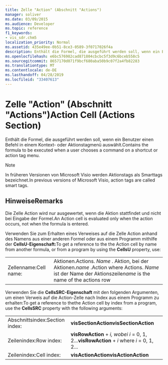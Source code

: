 ```yaml
---
title: Zelle "Action" (Abschnitt "Actions")
manager: soliver
ms.date: 03/09/2015
ms.audience: Developer
ms.topic: reference
f1_keywords:
- vis_sdr.chm5
localization_priority: Normal
ms.assetid: 435e49ee-0b51-8ce3-0589-3f0717026f4a
description: Enthält die Formel, die ausgeführt werden soll, wenn ein Benutzer einen Befehl in einem Kontext- oder Aktionstagmenü auswählt.
ms.openlocfilehash: e6bc576982cad871804cbcbc5f3d9c6bceb558c5
ms.sourcegitcommit: 8657170d071f9bcf680aba50b9c07f2a4fb82283
ms.translationtype: MT
ms.contentlocale: de-DE
ms.lasthandoff: 04/28/2019
ms.locfileid: "33407613"
---
```

# <a name="action-cell-actions-section"></a><span data-ttu-id="519ff-103">Zelle "Action" (Abschnitt "Actions")</span><span class="sxs-lookup"><span data-stu-id="519ff-103">Action Cell (Actions Section)</span></span>

<span data-ttu-id="519ff-104">Enthält die Formel, die ausgeführt werden soll, wenn ein Benutzer einen Befehl in einem Kontext- oder Aktionstagmenü auswählt.</span><span class="sxs-lookup"><span data-stu-id="519ff-104">Contains the formula to be executed when a user chooses a command on a shortcut or action tag menu.</span></span>
  
> [!NOTE]
> <span data-ttu-id="519ff-105">In früheren Versionen von Microsoft Visio werden Aktionstags als Smarttags bezeichnet.</span><span class="sxs-lookup"><span data-stu-id="519ff-105">In previous versions of Microsoft Visio, action tags are called smart tags.</span></span> 
  
## <a name="remarks"></a><span data-ttu-id="519ff-106">Hinweise</span><span class="sxs-lookup"><span data-stu-id="519ff-106">Remarks</span></span>

<span data-ttu-id="519ff-107">Die Zelle Action wird nur ausgewertet, wenn die Aktion stattfindet und nicht bei Eingabe der Formel.</span><span class="sxs-lookup"><span data-stu-id="519ff-107">An Action cell is evaluated only when the action occurs, not when the formula is entered.</span></span>
  
<span data-ttu-id="519ff-108">Verwenden Sie zum Erhalten eines Verweises auf die Zelle Action anhand des Namens aus einer anderen Formel oder aus einem Programm mithilfe der **CellsU-Eigenschaft:**</span><span class="sxs-lookup"><span data-stu-id="519ff-108">To get a reference to the the Action cell by name from another formula, or from a program by using the **CellsU** property, use:</span></span> 
  
|||
|:-----|:-----|
| <span data-ttu-id="519ff-109">Zellenname:</span><span class="sxs-lookup"><span data-stu-id="519ff-109">Cell name:</span></span>  <br/> | <span data-ttu-id="519ff-110">Aktionen.</span><span class="sxs-lookup"><span data-stu-id="519ff-110">Actions.</span></span>  <span data-ttu-id="519ff-111">*Name*  . Aktion, bei der Aktionen.</span><span class="sxs-lookup"><span data-stu-id="519ff-111">*name*  .Action           where Actions.</span></span> <span data-ttu-id="519ff-112">*Name*  ist der Name der Aktionszeile</span><span class="sxs-lookup"><span data-stu-id="519ff-112">*name*  is the name of the actions row</span></span>  <br/> |
   
<span data-ttu-id="519ff-113">Verwenden Sie die **CellsSRC-Eigenschaft** mit den folgenden Argumenten, um einen Verweis auf die Action-Zelle nach Index aus einem Programm zu erhalten:</span><span class="sxs-lookup"><span data-stu-id="519ff-113">To get a reference to thethe Action cell by index from a program, use the **CellsSRC** property with the following arguments:</span></span> 
  
|||
|:-----|:-----|
| <span data-ttu-id="519ff-114">Abschnittsindex:</span><span class="sxs-lookup"><span data-stu-id="519ff-114">Section index:</span></span>  <br/> |<span data-ttu-id="519ff-115">**visSectionAction**</span><span class="sxs-lookup"><span data-stu-id="519ff-115">**visSectionAction**</span></span> <br/> |
| <span data-ttu-id="519ff-116">Zeilenindex:</span><span class="sxs-lookup"><span data-stu-id="519ff-116">Row index:</span></span>  <br/> |<span data-ttu-id="519ff-117">**visRowAction**  +   *i,* *wobei i* = 0, 1, 2...</span><span class="sxs-lookup"><span data-stu-id="519ff-117">**visRowAction** +  *i*            where  *i*  = 0, 1, 2...</span></span>  <br/> |
| <span data-ttu-id="519ff-118">Zeilenindex:</span><span class="sxs-lookup"><span data-stu-id="519ff-118">Cell index:</span></span>  <br/> |<span data-ttu-id="519ff-119">**visActionAction**</span><span class="sxs-lookup"><span data-stu-id="519ff-119">**visActionAction**</span></span> <br/> |
   

